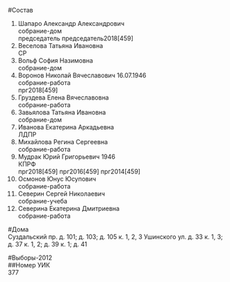 #Состав  
1. Шапаро Александр Александрович  
    собрание-дом  
    председатель председатель2018[459]  
2. Веселова Татьяна Ивановна  
    СР  
3. Вольф София Назимовна  
    собрание-дом  
4. Воронов Николай Вячеславович 16.07.1946  
    собрание-работа  
    прг2018[459]  
5. Груздева Елена Вячеславовна  
    собрание-работа  
6. Завьялова Татьяна Ивановна  
    собрание-дом  
7. Иванова Екатерина Аркадьевна  
    ЛДПР  
8. Михайлова Регина Сергеевна  
    собрание-работа  
9. Мудрак Юрий Григорьевич 1946  
    КПРФ  
    прг2018[459] прг2016[459] прг2014[459]  
10. Осмонов Юнус Юсупович  
    собрание-работа  
11. Северин Сергей Николаевич  
    собрание-учеба  
12. Северина Екатерина Дмитриевна  
    собрание-работа  
  
#Дома  
Суздальский пр. д. 101; д. 103; д. 105 к. 1, 2, 3 Ушинского ул. д. 33 к. 1, 3; д. 37 к. 1, 2; д. 39 к. 1; д. 41  
  
#Выборы-2012  
##Номер УИК  
377  

